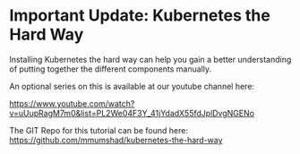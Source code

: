 # Important Update: Kubernetes the Hard Way

Installing Kubernetes the hard way can help you gain a better understanding of putting together the different components manually.

An optional series on this is available at our youtube channel here:

https://www.youtube.com/watch?v=uUupRagM7m0&list=PL2We04F3Y_41jYdadX55fdJplDvgNGENo

The GIT Repo for this tutorial can be found here: https://github.com/mmumshad/kubernetes-the-hard-way